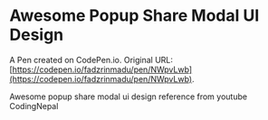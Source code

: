 # Awesome Popup Share Modal UI Design

A Pen created on CodePen.io. Original URL: [https://codepen.io/fadzrinmadu/pen/NWpvLwb](https://codepen.io/fadzrinmadu/pen/NWpvLwb).

Awesome popup share modal ui design reference from youtube CodingNepal